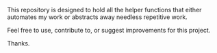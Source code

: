 This repository is designed to hold all the helper functions that either automates my work or abstracts away needless repetitive work.

Feel free to use, contribute to, or suggest improvements for this project.

Thanks.
